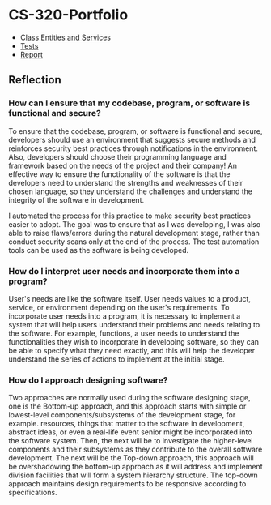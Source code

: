# CS-320-Portfolio
- [Class Entities and Services](../src/main)
- [Tests](../src/test)
- [Report](../docs/Project-2-Summary_Reflection.pdf)

## Reflection

### How can I ensure that my codebase, program, or software is functional and secure?

To ensure that the codebase, program, or software is functional and secure, developers should use an environment that suggests secure methods and reinforces security best practices through notifications in the environment. Also, developers should choose their programming language and framework based on the needs of the project and their company! An effective way to ensure the functionality of the software is that the developers need to understand the strengths and weaknesses of their chosen language, so they understand the challenges and understand the integrity of the software in development.

I automated the process for this practice to make security best practices easier to adopt. The goal was to ensure that as I was developing, I was also able to raise flaws/errors during the natural development stage, rather than conduct security scans only at the end of the process. The test automation tools can be used as the software is being developed. 

### How do I interpret user needs and incorporate them into a program?

User's needs are like the software itself. User needs values to a product, service, or environment depending on the user's requirements. To incorporate user needs into a program, it is necessary to implement a system that will help users understand their problems and needs relating to the software. For example, functions, a user needs to understand the functionalities they wish to incorporate in developing software, so they can be able to specify what they need exactly, and this will help the developer understand the series of actions to implement at the initial stage. 

### How do I approach designing software?

Two approaches are normally used during the software designing stage, one is the Bottom-up approach, and this approach starts with simple or lowest-level components/subsystems of the development stage, for example. resources, things that matter to the software in development, abstract ideas, or even a real-life event senior might be incorporated into the software system. Then, the next will be to investigate the higher-level components and their subsystems as they contribute to the overall software development.
The next will be the Top-down approach, this approach will be overshadowing the bottom-up approach as it will address and implement division facilities that will form a system hierarchy structure. The top-down approach maintains design requirements to be responsive according to specifications. 
